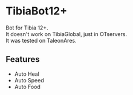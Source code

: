# TibiaBot12+
Bot for Tibia 12+. <br>
It doesn't work on TibiaGlobal, just in OTservers. <br>
It was tested on TaleonAres. <br>

## Features
- Auto Heal
- Auto Speed
- Auto Food
